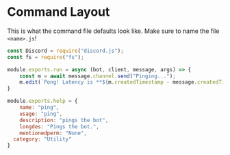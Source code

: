 # Command Layout
This is what the command file defaults look like. Make sure to name the file `<name>.js`!

```js
const Discord = require("discord.js");
const fs = require("fs"); 

module.exports.run = async (bot, client, message, args) => {
    const m = await message.channel.send("Pinging...");
    m.edit(`Pong! Latency is **${m.createdTimestamp - message.createdTimestamp}ms**! API Latency is **${Math.round(client.ping)}ms**!`);
}

module.exports.help = {
	name: "ping",
	usage: "ping",
	description: "pings the bot",
	longdes: "Pings the bot.",
	mentionedperm: "None",
  category: "Utility"
}
